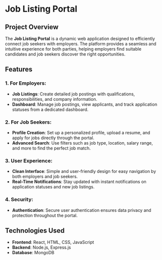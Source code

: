 # Job Listing Portal

## Project Overview

The **Job Listing Portal** is a dynamic web application designed to efficiently connect job seekers with employers. The platform provides a seamless and intuitive experience for both parties, helping employers find suitable candidates and job seekers discover the right opportunities.

## Features

### 1. For Employers:
- **Job Listings**: Create detailed job postings with qualifications, responsibilities, and company information.
- **Dashboard**: Manage job postings, view applicants, and track application statuses from a dedicated dashboard.

### 2. For Job Seekers:
- **Profile Creation**: Set up a personalized profile, upload a resume, and apply for jobs directly through the portal.
- **Advanced Search**: Use filters such as job type, location, salary range, and more to find the perfect job match.

### 3. User Experience:
- **Clean Interface**: Simple and user-friendly design for easy navigation by both employers and job seekers.
- **Real-Time Notifications**: Stay updated with instant notifications on application statuses and new job listings.

### 4. Security:
- **Authentication**: Secure user authentication ensures data privacy and protection throughout the portal.

## Technologies Used
- **Frontend**: React, HTML, CSS, JavaScript
- **Backend**: Node.js, Express.js
- **Database**: MongoDB
